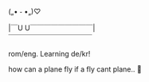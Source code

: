 
   



 („• ֊ •„)♡
 
|￣U U￣￣￣￣￣￣￣￣￣|     
￣￣￣￣￣￣￣￣￣￣￣￣



rom/eng. Learning de/kr!








how can a plane fly if a fly cant plane.. 🤔
